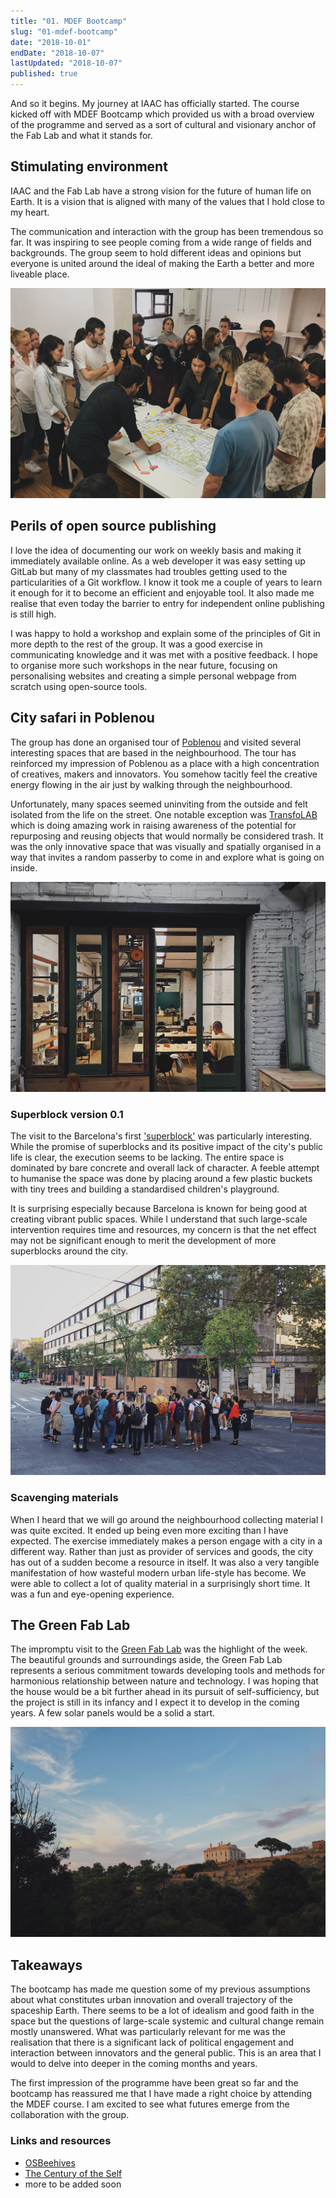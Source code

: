 ```yaml
---
title: "01. MDEF Bootcamp"
slug: "01-mdef-bootcamp"
date: "2018-10-01"
endDate: "2018-10-07"
lastUpdated: "2018-10-07"
published: true
---
```



And so it begins. My journey at IAAC has officially started. The course kicked off with MDEF Bootcamp which provided us with a broad overview of the programme and served as a sort of cultural and visionary anchor of the Fab Lab and what it stands for. 

## Stimulating environment
IAAC and the Fab Lab have a strong vision for the future of human life on Earth. It is a vision that is aligned with many of the values that I hold close to my heart.

The communication and interaction with the group has been tremendous so far. It was inspiring to see people coming from a wide range of fields and backgrounds. The group seem to hold different ideas and opinions but everyone is united around the ideal of making the Earth a better and more liveable place.

<img src="./images/week-01/group.jpg" title="Group discussion" alt="Group discussion">


## Perils of open source publishing
I love the idea of documenting our work on weekly basis and making it immediately available online. As a web developer it was easy setting up GitLab but many of my classmates had troubles getting used to the particularities of a Git workflow. I know it took me a couple of years to learn it enough for it to become an efficient and enjoyable tool. It also made me realise that even today the barrier to entry for independent online publishing is still high.

I was happy to hold a workshop and explain some of the principles of Git in more depth to the rest of the group. It was a good exercise in communicating knowledge and it was met with a positive feedback. I hope to organise more such workshops in the near future, focusing on personalising websites and creating a simple personal webpage from scratch using open-source tools.


## City safari in Poblenou
The group has done an organised tour of [Poblenou](https://en.wikipedia.org/wiki/El_Poblenou) and visited several interesting spaces that are based in the neighbourhood. The tour has reinforced my impression of Poblenou as a place with a high concentration of creatives, makers and innovators. You somehow tacitly feel the creative energy flowing in the air just by walking through the neighbourhood.

Unfortunately, many spaces seemed uninviting from the outside and felt isolated from the life on the street. One notable exception was [TransfoLAB](https://www.transfolabbcn.com/home) which is doing amazing work in raising awareness of the potential for repurposing and reusing objects that would normally be considered trash. It was the only innovative space that was visually and spatially organised in a way that invites a random passerby to come in and explore what is going on inside.

<img src="./images/week-01/transfolab.jpeg" title="TransfoLAB (view from the inside)" alt="Transfolab">


### Superblock version 0.1
The visit to the Barcelona's first ['superblock'](https://www.theguardian.com/cities/2016/may/17/superblocks-rescue-barcelona-spain-plan-give-streets-back-residents) was particularly interesting. While the promise of superblocks and its positive impact of the city's public life is clear, the execution seems to be lacking. The entire space is dominated by bare concrete and overall lack of character. A feeble attempt to humanise the space was done by placing around a few plastic buckets with tiny trees and building a standardised children's playground.

It is surprising especially because Barcelona is known for being good at creating vibrant public spaces. While I understand that such large-scale intervention requires time and resources, my concern is that the net effect may not be significant enough to merit the development of more superblocks around the city. 

<img src="./images/week-01/superblock.jpg" title="MDEF group standing at the superblock" alt="The MDEF group standing at the superblock">

### Scavenging materials
When I heard that we will go around the neighbourhood collecting material I was quite excited. It ended up being even more exciting than I have expected. The exercise immediately makes a person engage with a city in a different way. Rather than just as provider of services and goods, the city has out of a sudden become a resource in itself. It was also a very tangible manifestation of how wasteful modern urban life-style has become. We were able to collect a lot of quality material in a surprisingly short time. It was a fun and eye-opening experience.

## The Green Fab Lab
The impromptu visit to the [Green Fab Lab](http://greenfablab.org/) was the highlight of the week. The beautiful grounds and surroundings aside, the Green Fab Lab represents a serious commitment towards developing tools and methods for harmonious relationship between nature and technology. I was hoping that the house would be a bit further ahead in its pursuit of self-sufficiency, but the project is still in its infancy and I expect it to develop in the coming years. A few solar panels would be a solid a start.

<img src="./images/week-01/green-fab-lab.jpeg" title="The Green Fab Lab in Valldaura" alt="The Green Fab Lab in Valldaura">


## Takeaways
The bootcamp has made me question some of my previous assumptions about what constitutes urban innovation and overall trajectory of the spaceship Earth. There seems to be a lot of idealism and good faith in the space but the questions of large-scale systemic and cultural change remain mostly unanswered. What was particularly relevant for me was the realisation that there is a significant lack of political engagement and interaction between innovators and the general public. This is an area that I would to delve into deeper in the coming months and years.

The first impression of the programme have been great so far and the bootcamp has reassured me that I have made a right choice by attending the MDEF course. I am excited to see what futures emerge from the collaboration with the group.


### Links and resources

* [OSBeehives](https://www.osbeehives.com/)
* [The Century of the Self](https://topdocumentaryfilms.com/the-century-of-the-self/)
* more to be added soon